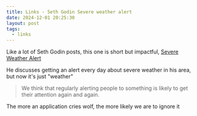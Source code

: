 ```yaml
---
title: Links - Seth Godin Severe weather alert
date: 2024-12-01 20:25:30
layout: post
tags:
  - links
---
```


Like a lot of Seth Godin posts, this one is short but impactful, [Severe Weather Alert](https://seths.blog/2024/11/severe-weather-alert/)

He discusses getting an alert every day about severe weather in his area, but now it's just "weather"

> We think that regularly alerting people to something is likely to get their attention again and again.

The more an application cries wolf, the more likely we are to ignore it
